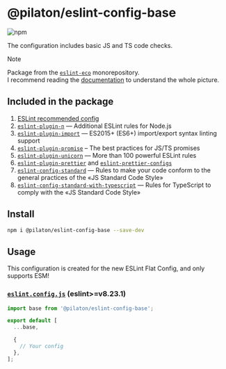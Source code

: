 # @pilaton/eslint-config-base

![npm](https://img.shields.io/npm/v/%40pilaton%2Feslint-config-base?style=for-the-badge&logo=npm&labelColor=%231955FF&color=%231955FF)

The configuration includes basic JS and TS code checks.

> [!NOTE]
> Package from the [`eslint-eco`](https://github.com/Pilaton/eslint-eco) monorepository.  
> I recommend reading the [documentation](https://github.com/Pilaton/eslint-eco?tab=readme-ov-file#eslint-eco) to understand the whole picture.

## Included in the package

1. [ESLint recommended config](https://github.com/eslint/eslint/blob/main/packages/js/src/configs/eslint-recommended.js)
2. [`eslint-plugin-n`](https://www.npmjs.com/package/eslint-plugin-n) — Additional ESLint rules for Node.js
3. [`eslint-plugin-import`](https://www.npmjs.com/package/eslint-plugin-import) — ES2015+ (ES6+) import/export syntax linting support
4. [`eslint-plugin-promise`](https://www.npmjs.com/package/eslint-plugin-promise) – The best practices for JS/TS promises
5. [`eslint-plugin-unicorn`](https://www.npmjs.com/package/eslint-plugin-unicorn) — More than 100 powerful ESLint rules
6. [`eslint-plugin-prettier`](https://www.npmjs.com/package/eslint-plugin-prettier) and [`eslint-prettier-configs`](https://www.npmjs.com/package/eslint-prettier-configs)
7. [`eslint-config-standard`](https://www.npmjs.com/package/eslint-config-standard) — Rules to make your code conform to the general practices of the «JS Standard Code Style»
8. [`eslint-config-standard-with-typescript`](https://www.npmjs.com/package/eslint-config-standard-with-typescript) — Rules for TypeScript to comply with the «JS Standard Code Style»

## Install

```bash
npm i @pilaton/eslint-config-base --save-dev
```

## Usage

This configuration is created for the new ESLint Flat Config, and only supports ESM!

### [`eslint.config.js`](https://eslint.org/docs/latest/use/configure/configuration-files-new) (eslint>=v8.23.1)

```js
import base from '@pilaton/eslint-config-base';

export default [
  ...base,

  {
    // Your config
  },
];
```
